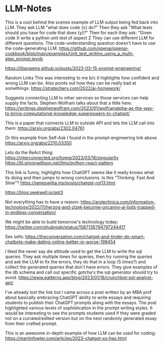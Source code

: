 # LLM-Notes

This is a cool behind the scenes example of LLM output being fed back into LLM.
They ask LLM "what does code {x} do?"  Then they ask "What tests should you have for code that does {y}?" Then for each they ask: "Given code X write a python unit test of aspect Z
They can use different LLM for different questions.  The code-understanding question doesn't have to use the code-generating LLM.
https://github.com/openai/openai-cookbook/blob/main/examples/Unit_test_writing_using_a_multi-step_prompt.ipynb


https://lilianweng.github.io/posts/2023-03-15-prompt-engineering/

Random Links
This was interesting to me b/c it highlights how confident and wrong LLM can be.  Also points out how they can be really bad at somethings.
https://stratechery.com/2022/ai-homework/

Suggests connecting LLM to other services so those services can help supply the facts.
Stephen Wolfram talks about that a little here:
https://writings.stephenwolfram.com/2023/01/wolframalpha-as-the-way-to-bring-computational-knowledge-superpowers-to-chatgpt/

This is a paper that connects LLM to outside API and lets the LLM call into them:
https://arxiv.org/abs/2302.04761

Or this example from Self-Ask I found in the prompt-engineering link above
https://arxiv.org/abs/2210.03350

Lets do the ReAct thing:
https://interconnected.org/home/2023/03/16/singularity
https://til.simonwillison.net/llms/python-react-pattern


This link is funny, highlights how ChatGPT seems like it really knows what its doing and then jumps to wrong conclusions.  Is this "Thinking: Fast And Slow"?
https://jameswillia.ms/posts/chatgpt-rot13.html

https://blog.seekwell.io/gpt3

Not everything has to have a reason:
https://arstechnica.com/information-technology/2022/11/herzog-and-zizek-become-uncanny-ai-bots-trapped-in-endless-conversation/

We might be able to build tomorrow's technology today:
https://twitter.com/shubroski/status/1587136794797244417

Sex sells:
https://theconversation.com/chatgpt-and-tinder-do-smart-chatbots-make-dating-online-better-or-worse-198454

I liked the never say die attitude used to get the LLM to write the sql queries.  They ask multiple times for queries, then try running the queries and ask the LLM to fix the errors,  they do that in a loop (5 times?) and collect the generated queries that don't have errors.  They give examples of the db schema and call out specific gotcha's the sql generator should try to avoid.
https://www.patterns.app/blog/2023/01/18/crunchbot-sql-analyst-gpt/

I've already lost the link but I came across a post written by an MBA prof about basically embracing ChatGPT ability to write essays and requiring students to publish their ChatGPT prompts along with the essays.   The post highlighted various levels of sophistication in the prompt writing styles.  It would be interesting to see the prompts students used if they were graded not on a currated/edited version but on the next randomly generated essay from their crafted prompt.  

This is an awesome in-depth example of how LLM can be used for coding:
https://martinfowler.com/articles/2023-chatgpt-xu-hao.html




